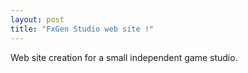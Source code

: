 ```yaml
---
layout: post
title: "FxGen Studio web site !"
---
```


Web site creation for a small independent game studio.